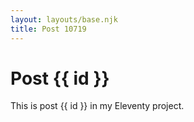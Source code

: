 ```yaml
---
layout: layouts/base.njk
title: Post 10719
---
```


# Post {{ id }}

This is post {{ id }} in my Eleventy project.
